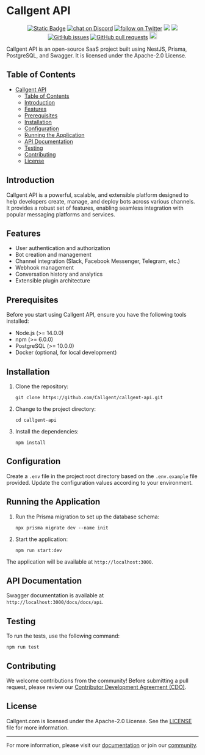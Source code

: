 # Callgent API

<p align="center">
    <a href="https://callgent.com" target="_blank">
        <img alt="Static Badge" src="https://img.shields.io/badge/IO-IO?logo=IO&logoColor=%20%23f5f5f5&label=Callgent&labelColor=%20%23155EEF&color=%23EAECF0"></a>
    <a href="https://discord.gg/V9HKBukSRp" target="_blank">
        <img src="https://img.shields.io/discord/1215998670265127102?logo=discord"
            alt="chat on Discord"></a>
    <a href="https://twitter.com/intent/follow?screen_name=callgent_com" target="_blank">
        <img src="https://img.shields.io/twitter/follow/callgent_com?style=social&logo=X"
            alt="follow on Twitter"></a>
    <!-- <a href="https://hub.docker.com/u/langgenius" target="_blank">
        <img alt="Docker Pulls" src="https://img.shields.io/docker/pulls/langgenius/dify-web"></a> -->
<a href="https://app.snyk.io/test/github/Callgent/callgent-api" alt="FOSSA Status"><img src="https://snyk.io/test/github/Callgent/callgent-api/badge.svg"/></a>
<a href="https://app.fossa.com/projects/git%2Bgithub.com%2FCallgent%2Fcallgent-api?ref=badge_shield&issueType=license" alt="FOSSA Status"><img src="https://app.fossa.com/api/projects/git%2Bgithub.com%2FCallgent%2Fcallgent-api.svg?type=shield&issueType=license"/></a>
<a href="https://github.com/Callgent/callgent-api/issues">
<img src="https://img.shields.io/github/issues/Callgent/callgent-api.svg" alt="GitHub issues" /></a>
<a href="https://github.com/Callgent/callgent-api/pulls">
<img src="https://img.shields.io/github/issues-pr/Callgent/callgent-api.svg" alt="GitHub pull requests" /></a>
<img src="https://img.shields.io/badge/PRs-welcome-brightgreen.svg?style=flat-square" height="20px">
</p>

Callgent API is an open-source SaaS project built using NestJS, Prisma, PostgreSQL, and Swagger. It is licensed under the Apache-2.0 License.

## Table of Contents

- [Callgent API](#callgent-api)
  - [Table of Contents](#table-of-contents)
  - [Introduction](#introduction)
  - [Features](#features)
  - [Prerequisites](#prerequisites)
  - [Installation](#installation)
  - [Configuration](#configuration)
  - [Running the Application](#running-the-application)
  - [API Documentation](#api-documentation)
  - [Testing](#testing)
  - [Contributing](#contributing)
  - [License](#license)

## Introduction

Callgent API is a powerful, scalable, and extensible platform designed to help developers create, manage, and deploy bots across various channels. It provides a robust set of features, enabling seamless integration with popular messaging platforms and services.

## Features

- User authentication and authorization
- Bot creation and management
- Channel integration (Slack, Facebook Messenger, Telegram, etc.)
- Webhook management
- Conversation history and analytics
- Extensible plugin architecture

## Prerequisites

Before you start using Callgent API, ensure you have the following tools installed:

- Node.js (>= 14.0.0)
- npm (>= 6.0.0)
- PostgreSQL (>= 10.0.0)
- Docker (optional, for local development)

## Installation

1. Clone the repository:

   ```
   git clone https://github.com/Callgent/callgent-api.git
   ```

2. Change to the project directory:

   ```
   cd callgent-api
   ```

3. Install the dependencies:

   ```
   npm install
   ```

## Configuration

Create a `.env` file in the project root directory based on the `.env.example` file provided. Update the configuration values according to your environment.

## Running the Application

1. Run the Prisma migration to set up the database schema:

   ```
   npx prisma migrate dev --name init
   ```

2. Start the application:

   ```
   npm run start:dev
   ```

The application will be available at `http://localhost:3000`.

## API Documentation

Swagger documentation is available at `http://localhost:3000/docs/docs/api`.

## Testing

To run the tests, use the following command:

```
npm run test
```

## Contributing

We welcome contributions from the community! Before submitting a pull request, please review our [Contributor Development Agreement (CDO)](CONTRIBUTING.md).

## License

Callgent.com is licensed under the Apache-2.0 License. See the [LICENSE](LICENSE) file for more information.

---

For more information, please visit our [documentation](https://docs.callgent.com/) or join our [community](https://callgent.com/discord).
